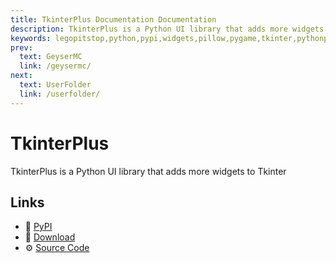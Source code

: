```yaml
---
title: TkinterPlus Documentation Documentation
description: TkinterPlus is a Python UI library that adds more widgets to Tkinter
keywords: legopitstop,python,pypi,widgets,pillow,pygame,tkinter,pythonpackage
prev:
  text: GeyserMC
  link: /geysermc/
next:
  text: UserFolder
  link: /userfolder/
---
```


# TkinterPlus

TkinterPlus is a Python UI library that adds more widgets to Tkinter

## Links

- :pie: [PyPI](https://pypi.org/project/tkinterplus)
- :file_folder: [Download](https://github.com/legopitstop/tkinterplus/releases)
- :gear: [Source Code](https://github.com/legopitstop/tkinterplus)
